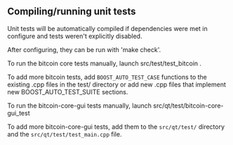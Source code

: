 Compiling/running unit tests
------------------------------------

Unit tests will be automatically compiled if dependencies were met in configure
and tests weren't explicitly disabled.

After configuring, they can be run with 'make check'.

To run the bitcoin core tests manually, launch src/test/test_bitcoin .

To add more bitcoin tests, add `BOOST_AUTO_TEST_CASE` functions to the existing
.cpp files in the test/ directory or add new .cpp files that
implement new BOOST_AUTO_TEST_SUITE sections.

To run the bitcoin-core-gui tests manually, launch src/qt/test/bitcoin-core-gui_test

To add more bitcoin-core-gui tests, add them to the `src/qt/test/` directory and
the `src/qt/test/test_main.cpp` file.
